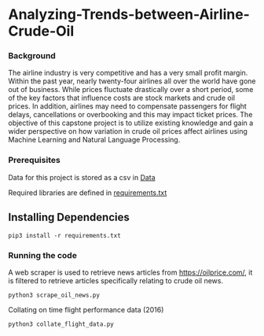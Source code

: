 # Analyzing-Trends-between-Airline-Crude-Oil

### Background
The airline industry is very competitive and has a very small profit margin. Within the past year, nearly twenty-four 
airlines all over the world have gone out of business. While prices fluctuate drastically over a short period, some of 
the key factors that influence costs are stock markets and crude oil prices. In addition, airlines may need to 
compensate passengers for flight delays, cancellations or overbooking and this may impact ticket prices. The objective 
of this capstone project is to utilize existing knowledge and gain a wider perspective on how variation in crude oil 
prices affect airlines using Machine Learning and Natural Language Processing.

### Prerequisites

Data for this project is stored as a csv in [Data](https://github.com/Aditya9517/Analyzing-Trends-between-Airline-Crude-Oil/tree/master/Data)

Required libraries are defined in [requirements.txt](https://github.com/Aditya9517/Analyzing-Trends-between-Airline-Crude-Oil/blob/master/requirements.txt)

## Installing Dependencies
```
pip3 install -r requirements.txt
```

### Running the code

A web scraper is used to retrieve news articles from https://oilprice.com/, it is filtered to retrieve articles 
specifically relating to crude oil news. 

```
python3 scrape_oil_news.py
```

Collating on time flight performance data (2016)

```
python3 collate_flight_data.py
```

